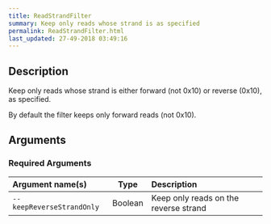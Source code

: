 ```yaml
---
title: ReadStrandFilter
summary: Keep only reads whose strand is as specified
permalink: ReadStrandFilter.html
last_updated: 27-49-2018 03:49:16
---
```



## Description

Keep only reads whose strand is either forward (not 0x10) or reverse (0x10), as specified.

 <p>By default the filter keeps only forward reads (not 0x10).</p>

## Arguments

### Required Arguments

| Argument name(s) | Type | Description |
| :--------------- | :--: | :------ |
| `--keepReverseStrandOnly` | Boolean | Keep only reads on the reverse strand |


